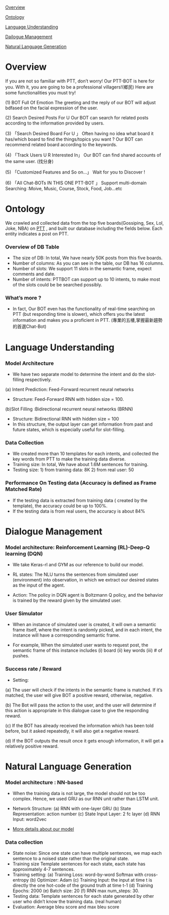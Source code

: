[Overview](#overview)

[Ontology](#ontology)

[Language Understanding](#language-understanding)

[Dailogue Management](#dialogue-management)

[Natural Language Generation](#natural-language-generation)

# Overview

If you are not so familiar with PTT, don’t worry! Our PTT-BOT is here for you.
With it, you are going to be a professional villagers!(鄉民)
Here are some functionalities you must try!

(1) BOT Full Of Emotion
The greeting and the reply of our BOT will adjust bdfased on the facial expression of the
user.

(2) Search Desired Posts For U
Our BOT can search for related posts according to the information provided by
users.

(3) 「Search Desired Board For U 」
Often having no idea what board it has/which board to find the things/topics you want ?
Our BOT can recommend related board according to the keywords.

(4) 「Track Users U R Interested In」
Our BOT can find shared accounts of the same user. (找分身)

(5) 「Customized Features and So on...」
Wait for you to Discover !

(6) 「All Chat-BOTs IN THIS ONE PTT-BOT 」
Support multi-domain Searching :Moive, Music, Course, Stock, Food, Job...etc

# Ontology

We crawled and collected data from the top five boards(Gossiping, Sex, Lol, Joke, NBA) on [PTT](https://www.ptt.cc/bbs/hotboards.html) , and built our database including the fields below. Each entity indicates a post on PTT.

### Overview of DB Table
- The size of DB: In total, We have nearly 50K posts from this five boards.
- Number of columns: As you can see in the table, our DB has 16 columns.
- Number of slots: We support 11 slots in the semantic frame, expect comments and date.
- Number of intents: PTTBOT can support up to 10 intents, to make most of the slots could be be searched possibly.

### What’s more ?
- In fact, Our BOT even has the functionality of real-time searching on PTT (but responding time is slower), which offers you the latest information and makes you a proficient in PTT.
(專業的五樓,掌握最新趨勢的首選Chat-Bot)

# Language Understanding
### Model Architecture
- We have two separate model to determine the intent and do the slot-filling respectively.

(a) Intent Prediction: Feed-Forward recurrent neural networks
- Structure: Feed-Forward RNN with hidden size = 100.

(b)Slot Filling :Bidirectional recurrent neural networks (BRNN)
- Structure: Bidirectional RNN with hidden size = 100
- In this structure, the output layer can get information from past and future states, which is especially useful for slot-filling.

### Data Collection
- We created more than 10 templates for each intents, and collected the key words from PTT
to make the training data diverse.
- Training size: In total, We have about 1.6M sentences for training.
- Testing size: 1) from training data: 8K 2) from real user: 50

### Performance On Testing data (Accuracy is defined as Frame Matched Rate)
- If the testing data is extracted from training data ( created by the template), the accuracy could be up to 100%.
- If the testing data is from real users, the accuracy is about 84%

# Dialogue Management

### Model architecture: Reinforcement Learning (RL)-Deep-Q learning (DQN)

- We take Keras-rl and GYM as our reference to build our model.

- RL states: The NLU turns the sentences from simulated user (environment) into observation, in which we extract our desired states as the input of the agent.

- Action: The policy in DQN agent is Boltzmann Q policy, and the behavior is trained by the reward given by the simulated user.

### User Simulator

- When an instance of simulated user is created, it will own a semantic frame itself, where
the intent is randomly picked, and in each intent, the instance will have a corresponding
semantic frame.

- For example, When the simulated user wants to request post, the semantic frame of this instance includes (i) board (ii) key words (iii) # of pushes.

### Success rate / Reward

- Setting:

(a) The user will check if the intents in the semantic frame is
matched. If it’s matched, the user will give BOT a positive
reward, otherwise, negative.

(b) The Bot will pass the action to the user, and the user will
determine if this action is appropriate in this dialogue case to give the responding reward.

(c) If the BOT has already received the information which has been told before, but it asked
repeatedly, it will also get a negative reward.

(d) If the BOT outputs the result once it gets enough information, it will get a relatively
positive reward.

# Natural Language Generation

### Model architecture : NN-based

- When the training data is not large, the model should not be too complex. Hence, we used GRU as our
RNN unit rather than LSTM unit.

- Network Structure: (a) RNN with one-layer GRU (b) State Representation: action number (c) State Input Layer: 2 fc layer (d) RNN Input: word2vec

* [More details about our model](http://ppt.cc/TW1NU)

### Data collection
- State noise: Since one state can have multiple sentences, we map each sentence to a noised state rather
than the original state.
- Training size Template sentences for each state, each state has approximately 4-7 sentences.
- Training setting: (a) Training Loss: word-by-word Softmax with cross-entropy (b) Optimizer: Adam
(c) Training Input: the input at time t is directly the one hot-code of the ground truth at time t-1
(d) Training Epochs: 2000 (e) Batch size: 20 (f) RNN max num_steps: 30.
- Testing data: Template sentences for each state generated by other user who didn’t know the training
data. (real human)
- Evaluation: Average bleu score and max bleu score
